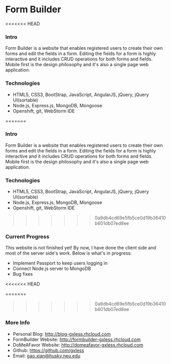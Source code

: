 # Form Builder

<<<<<<< HEAD

### Intro
Form Builder is a website that enables registered users to create their own forms and edit the fields in a form. Editing the fields for a form is highly interactive and it includes CRUD operations for both forms and fields. Mobile first is the design philosophy and it's also a single page web application.


### Technologies
* HTML5, CSS3, BootStrap, JavaScript, AngularJS, jQuery, jQuery UI(sortable)
* Node.js, Express.js, MongoDB, Mongoose
* Openshift, git, WebStorm IDE

=======
### Intro
Form Builder is a website that enables registered users to create their own forms and edit the fields in a form. Editing the fields for a form is highly interactive and it includes CRUD operations for both forms and fields. Mobile first is the design philosophy and it's also a single page web application.

### Technologies
* HTML5, CSS3, BootStrap, JavaScript, AngularJS, jQuery, jQuery UI(sortable)
* Node.js, Express.js, MongoDB, Mongoose
* Openshift, git, WebStorm IDE 
>>>>>>> 0a9db4cd69e5fb5ce0d19b36410b601db07ed8ee

### Current Progress
This website is not finished yet! By now, I have done the client side and most of the server side's work. Below is what's in progress:
* Implement Passport to keep users logging in
* Connect Node.js server to MongoDB
* Bug fixes

<<<<<<< HEAD

=======
>>>>>>> 0a9db4cd69e5fb5ce0d19b36410b601db07ed8ee
### More Info
* Personal Blog: http://blog-gxless.rhcloud.com
* FormBuilder Website: http://formbuilder-gxless.rhcloud.com
* DoMeAFavor Website: http://domeafavor-gxless.rhcloud.com
* Github: https://github.com/gxless
* Email: gao.xian@husky.neu.edu


